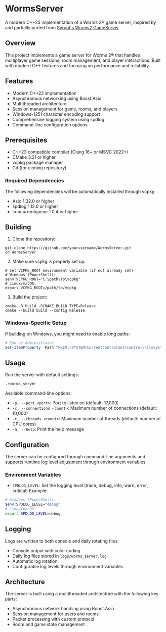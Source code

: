 ﻿# WormsServer

A modern C++23 implementation of a Worms 2® game server, 
inspired by and partially ported from [Syroot's Worms2 GameServer](https://gitlab.com/Syroot/Worms/-/tree/master/src/tool/Syroot.Worms.Worms2.GameServer).

## Overview

This project implements a game server for Worms 2® that handles multiplayer game sessions, 
room management, and player interactions. 
Built with modern C++ features and focusing on performance and reliability.

## Features

- Modern C++23 implementation
- Asynchronous networking using Boost.Asio
- Multithreaded architecture
- Session management for game, rooms, and players
- Windows-1251 character encoding support
- Comprehensive logging system using spdlog
- Command-line configuration options

## Prerequisites

- C++23 compatible compiler (Clang 16+ or MSVC 2022+)
- CMake 3.31 or higher
- vcpkg package manager
- Git (for cloning repository)

### Required Dependencies
The following dependencies will be automatically installed through vcpkg:
- Asio 1.32.0 or higher
- spdlog 1.12.0 or higher
- concurrentqueue 1.0.4 or higher

## Building

1. Clone the repository:
```shell
git clone https://github.com/yourusername/WormsServer.git
cd WormsServer
```
2. Make sure vcpkg is properly set up:
```shell
# Set VCPKG_ROOT environment variable (if not already set)
# Windows (PowerShell):
$env:VCPKG_ROOT="C:\path\to\vcpkg"
# Linux/macOS:
export VCPKG_ROOT=/path/to/vcpkg
```
3. Build the project:
```shell
cmake -B build -DCMAKE_BUILD_TYPE=Release
cmake --build build --config Release
```
### Windows-Specific Setup
If building on Windows, you might need to enable long paths:
```powershell
# Run as Administrator
Set-ItemProperty -Path "HKLM:\SYSTEM\CurrentControlSet\Control\FileSystem" -Name "LongPathsEnabled" -Value 1
```
## Usage

Run the server with default settings:
```bash
./worms_server
```
Available command-line options:
- `-p, --port <port>`: Port to listen on (default: 17,000)
- `-c, --connections <count>`: Maximum number of connections (default: 10,000)
- `-t, --threads <count>`: Maximum number of threads (default: number of CPU cores)
- `-h, --help`: Print the help message

## Configuration

The server can be configured through command-line arguments and supports runtime log level adjustment through environment variables.

### Environment Variables
- `SPDLOG_LEVEL`: Set the logging level (trace, debug, info, warn, error, critical)
Example:
```bash
# Windows (PowerShell):
$env:SPDLOG_LEVEL="debug"
# Linux/macOS:
export SPDLOG_LEVEL=debug
```
## Logging

Logs are written to both console and daily rotating files:
- Console output with color coding
- Daily log files stored in `logs/worms_server.log`
- Automatic log rotation
- Configurable log levels through environment variables

## Architecture

The server is built using a multithreaded architecture with the following key parts:
- Asynchronous network handling using Boost.Asio
- Session management for users and rooms
- Packet processing with custom protocol
- Room and game state management

